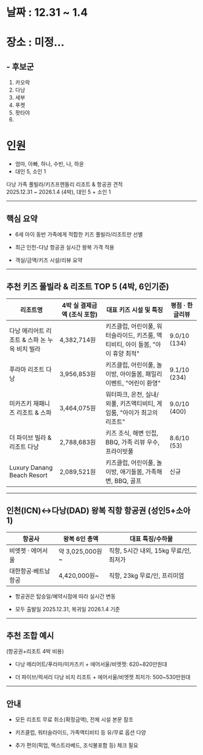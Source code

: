 # 날짜 : 12.31 ~ 1.4
# 장소 : 미정...
## - 후보군
1. 카오락
2. 다낭
3. 세부
4. 푸켓
5. 팟타야
6. 
# 인원
-  엄마, 아빠, 하나, 수빈, 나, 하윤
-  대인 5, 소인 1


다낭 가족 풀빌라/키즈프렌들리 리조트 & 항공권 견적  
2025.12.31 ~ 2026.1.4 (4박), 대인 5 + 소인 1

---

## 핵심 요약

- 6세 아이 동반 가족에게 적합한 키즈 풀빌라/리조트만 선별
    
- 최근 인천-다낭 항공권 실시간 왕복 가격 적용
    
- 객실/금액/키즈 시설/리뷰 요약
    

---

## 추천 키즈 풀빌라 & 리조트 TOP 5 (4박, 6인기준)

| 리조트명                        | 4박 실 결제금액 (조식 포함) | 대표 키즈 시설 및 특징                                    | 평점 · 한글리뷰    |
| --------------------------- | ----------------- | ------------------------------------------------ | ------------ |
| 다낭 메리어트 리조트 & 스파 논 누옥 비치 빌라 | 4,382,714원        | 키즈클럽, 어린이풀, 워터슬라이드, 키즈룸, 액티비티, 아이 돌봄, "아이 휴양 최적" | 9.0/10 (134) |
| 푸라마 리조트 다낭                  | 3,956,853원        | 키즈클럽, 어린이풀, 놀이방, 아이돌봄, 패밀리 이벤트, "어린이 환영"         | 9.1/10 (234) |
| 미카즈키 재패니즈 리조트 & 스파          | 3,464,075원        | 워터파크, 온천, 실내/외풀, 키즈액티비티, 게임룸, "아이가 최고의 리조트"      | 9.0/10 (400) |
| 더 파이브 빌라 & 리조트 다낭           | 2,788,683원        | 키즈 조식, 해변 인접, BBQ, 가족 리뷰 우수, 프라이빗풀               | 8.6/10 (53)  |
| Luxury Danang Beach Resort  | 2,089,521원        | 키즈클럽, 어린이풀, 놀이방, 애기돌봄, 가족해변, BBQ, 골프             | 신규           |

---

## 인천(ICN)↔다낭(DAD) 왕복 직항 항공권 (성인5+소아1)

|항공사|왕복 6인 총액|대표 특징/수하물|
|---|---|---|
|비엣젯 · 에어서울|약 3,025,000원~|직항, 5시간 내외, 15kg 무료/인, 최저가|
|대한항공·베트남항공|4,420,000원~|직항, 23kg 무료/인, 프리미엄|

- 항공권은 탑승일/예약시점에 따라 실시간 변동
    
- 모두 출발일 2025.12.31, 복귀일 2026.1.4 기준
    

---

## 추천 조합 예시

(항공권+리조트 4박 비용)

- 다낭 메리어트/푸라마/미카즈키 + 에어서울/비엣젯: 620~820만원대
    
- 더 파이브/럭셔리 다낭 비치 리조트 + 에어서울/비엣젯 최저가: 500~530만원대
    

---

## 안내

- 모든 리조트 무료 취소(확정금액), 전체 시설 본문 참조
    
- 키즈클럽, 워터슬라이드, 가족액티비티 등 유/무료 옵션 다양
    
- 추가 편의(픽업, 엑스트라베드, 조식불포함 등) 체크 필요